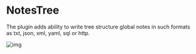 # NotesTree

The plugin adds ability to write tree structure global notes in such formats as txt, json, xml, yaml, sql or http.

![img](https://user-images.githubusercontent.com/30048339/198277135-f7e17af3-5ac0-44a3-bd3c-2a635cd3ca6a.png)

